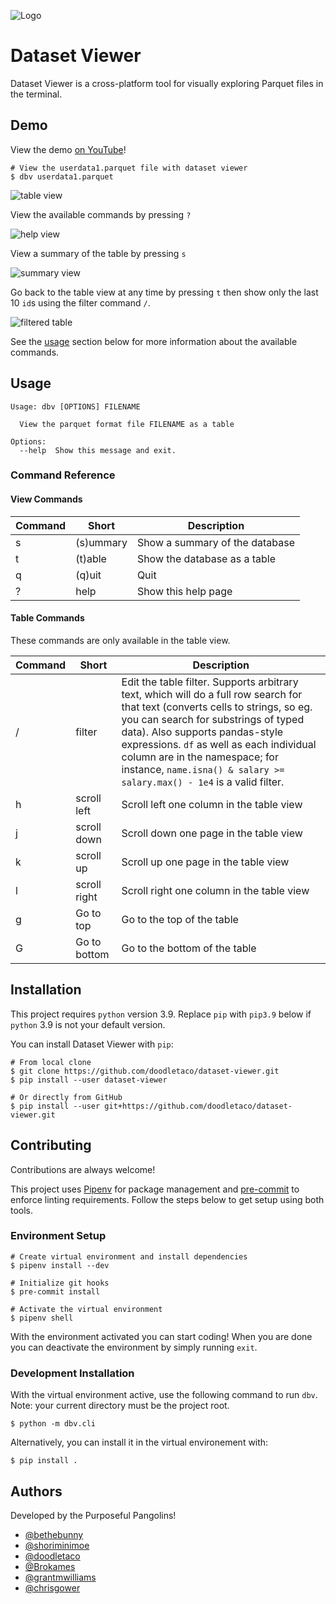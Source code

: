 
![Logo](docs/pangolin_logo_black_text.png)

    
# Dataset Viewer

Dataset Viewer is a cross-platform tool for visually exploring Parquet files in the terminal.
## Demo

View the demo [on YouTube](https://youtu.be/X5bcZYpqKnA)!

```shell
# View the userdata1.parquet file with dataset viewer
$ dbv userdata1.parquet
```

![table view](docs/table.png)

View the available commands by pressing `?`

![help view](docs/help.png)

View a summary of the table by pressing `s`

![summary view](docs/summary.png)

Go back to the table view at any time by pressing `t` then show only the last 10 `id`s using the filter command `/`.

![filtered table](docs/filtered.png)

See the [usage](#usage) section below for more information about the available commands.

## Usage

```
Usage: dbv [OPTIONS] FILENAME

  View the parquet format file FILENAME as a table

Options:
  --help  Show this message and exit.
```

### Command Reference

#### View Commands

| Command | Short     | Description                    |
| ------- | --------- | ------------------------------ |
| s       | (s)ummary | Show a summary of the database |
| t       | (t)able   | Show the database as a table   |
| q       | (q)uit    | Quit                           |
| ?       | help      | Show this help page            |

#### Table Commands

These commands are only available in the table view.

| Command | Short        | Description                                                                                                                                           |
| ------- | ------------ | ----------------------------------------------------------------------------------------------------------------------------------------------------- |
| /       | filter       | Edit the table filter. Supports arbitrary text, which will do a full row search for that text (converts cells to strings, so eg. you can search for substrings of typed data). Also supports pandas-style expressions. `df` as well as each individual column are in the namespace; for instance, `name.isna() & salary >= salary.max() - 1e4` is a valid filter. |
| h       | scroll left  | Scroll left one column in the table view                                                                                                              |
| j       | scroll down  | Scroll down one page in the table view                                                                                                                |
| k       | scroll up    | Scroll up one page in the table view                                                                                                                  |
| l       | scroll right | Scroll right one column in the table view                                                                                                             |
| g       | Go to top    | Go to the top of the table                                                                                                                            |
| G       | Go to bottom | Go to the bottom of the table                                                                                                                         |
## Installation

This project requires `python` version 3.9. Replace `pip` with `pip3.9` below if `python` 3.9 is not your default version.

You can install Dataset Viewer with `pip`:

```shell
# From local clone
$ git clone https://github.com/doodletaco/dataset-viewer.git
$ pip install --user dataset-viewer

# Or directly from GitHub
$ pip install --user git+https://github.com/doodletaco/dataset-viewer.git
```
    
## Contributing

Contributions are always welcome!

This project uses [Pipenv](https://pipenv.pypa.io/en/latest/) for package
management and [pre-commit](https://pre-commit.com) to enforce linting
requirements. Follow the steps below to get setup using both tools.

### Environment Setup

```shell
# Create virtual environment and install dependencies
$ pipenv install --dev

# Initialize git hooks
$ pre-commit install

# Activate the virtual environment
$ pipenv shell
```

With the environment activated you can start coding! When you are done you can
deactivate the environment by simply running `exit`.

### Development Installation

With the virtual environment active, use the following command to run `dbv`.
Note: your current directory must be the project root.

```shell
$ python -m dbv.cli
```

Alternatively, you can install it in the virtual environement with:

```shell
$ pip install .
```


  
## Authors

Developed by the Purposeful Pangolins!

- [@bethebunny](https://github.com/bethebunny)
- [@shoriminimoe](https://github.com/shoriminimoe)
- [@doodletaco](https://github.com/doodletaco)
- [@Brokames](https://github.com/Brokames)
- [@grantmwilliams](https://github.com/grantmwilliams)
- [@chrisgower](https://github.com/chrisgower)